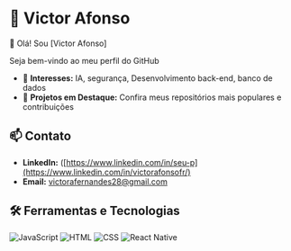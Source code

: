 # 💬 Victor Afonso

👋 Olá! Sou [Victor Afonso]

Seja bem-vindo ao meu perfil do GitHub

- 🌟 **Interesses:** IA, segurança, Desenvolvimento back-end, banco de dados
- 🤖 **Projetos em Destaque:** Confira meus repositórios mais populares e contribuições

## 📫 Contato

- **LinkedIn:** ([https://www.linkedin.com/in/seu-p](https://www.linkedin.com/in/victorafonsofr/)
- **Email:** victorafernandes28@gmail.com

## 🛠️ Ferramentas e Tecnologias

![JavaScript](https://img.shields.io/badge/JavaScript-F7DF1E?style=for-the-badge&logo=javascript&logoColor=black)
![HTML](https://img.shields.io/badge/HTML-E34F26?style=for-the-badge&logo=html5&logoColor=white)
![CSS](https://img.shields.io/badge/CSS-1572B6?style=for-the-badge&logo=css3&logoColor=white)
![React Native](https://img.shields.io/badge/React-61DAFB?style=for-the-badge&logo=react&logoColor=black)

